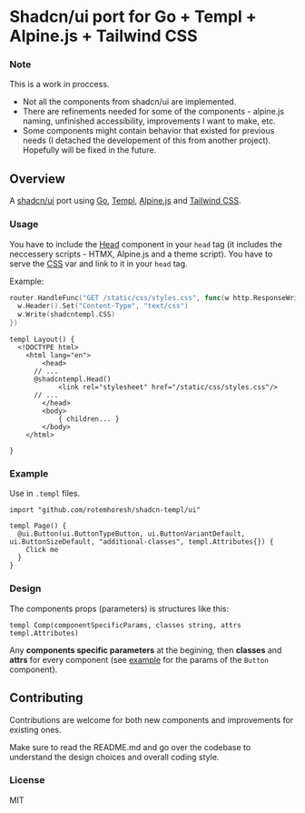 # Shadcn/ui port for Go + Templ + Alpine.js + Tailwind CSS

### Note

This is a work in proccess. 

- Not all the components from shadcn/ui are implemented.
- There are refinements needed for some of the components - alpine.js naming, unfinished accessibility, improvements I want to make, etc.
- Some components might contain behavior that existed for previous needs (I detached the developement of this from another project). Hopefully will be fixed in the future.

## Overview

A [shadcn/ui](https://ui.shadcn.com/) port using [Go](https://go.dev/), [Templ](https://templ.guide/), [Alpine.js](https://alpinejs.dev/) and [Tailwind CSS](https://tailwindcss.com/).

### Usage 

You have to include the [Head](https://github.com/rotemhoresh/shadcn-templ/blob/main/include.templ#L4) component in your `head` tag (it includes the neccessery scripts - HTMX, Alpine.js and a theme script).
You have to serve the [CSS](https://github.com/rotemhoresh/shadcn-templ/blob/main/css.go#L10) var and link to it in your `head` tag.

Example:

```go
router.HandleFunc("GET /static/css/styles.css", func(w http.ResponseWriter, r *http.Request) {
  w.Header().Set("Content-Type", "text/css")
  w.Write(shadcntempl.CSS)
})
```

```templ
templ Layout() {
  <!DOCTYPE html>
	<html lang="en">
		<head>
      // ...
      @shadcntempl.Head()
			<link rel="stylesheet" href="/static/css/styles.css"/>
      // ...
		</head>
		<body>
			{ children... }
		</body>
	</html>

}
```

### Example

Use in `.templ` files.

```templ
import "github.com/rotemhoresh/shadcn-templ/ui"

templ Page() {
  @ui.Button(ui.ButtonTypeButton, ui.ButtonVariantDefault, ui.ButtonSizeDefault, "additional-classes", templ.Attributes{}) {
    Click me
  }
}
```

### Design

The components props (parameters) is structures like this:

```templ
templ Comp(componentSpecificParams, classes string, attrs templ.Attributes)
```

Any **components specific parameters** at the begining, then **classes** and **attrs** for every component (see [example](#example) for the params of the `Button` component).

## Contributing

Contributions are welcome for both new components and improvements for existing ones.

Make sure to read the README.md and go over the codebase to understand the design choices and overall coding style.

### License 

MIT
